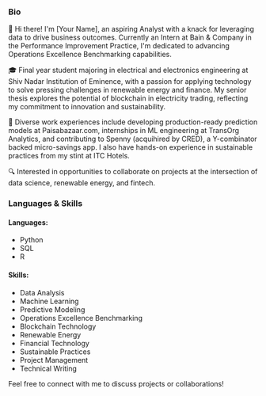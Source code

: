 ### Bio

👋 Hi there! I'm [Your Name], an aspiring Analyst with a knack for leveraging data to drive business outcomes. Currently an Intern at Bain & Company in the Performance Improvement Practice, I'm dedicated to advancing Operations Excellence Benchmarking capabilities.

🎓 Final year student majoring in electrical and electronics engineering at Shiv Nadar Institution of Eminence, with a passion for applying technology to solve pressing challenges in renewable energy and finance. My senior thesis explores the potential of blockchain in electricity trading, reflecting my commitment to innovation and sustainability.

💼 Diverse work experiences include developing production-ready prediction models at Paisabazaar.com, internships in ML engineering at TransOrg Analytics, and contributing to Spenny (acquihired by CRED), a Y-combinator backed micro-savings app. I also have hands-on experience in sustainable practices from my stint at ITC Hotels.

🔍 Interested in opportunities to collaborate on projects at the intersection of data science, renewable energy, and fintech.

### Languages & Skills

#### Languages:
- Python
- SQL
- R

#### Skills:
- Data Analysis
- Machine Learning
- Predictive Modeling
- Operations Excellence Benchmarking
- Blockchain Technology
- Renewable Energy
- Financial Technology
- Sustainable Practices
- Project Management
- Technical Writing

Feel free to connect with me to discuss projects or collaborations!
